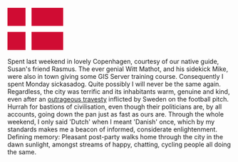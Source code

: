 <!--
.. title: Copenhagen
.. slug: copenhagen
.. date: 2007-06-08 10:24:50-05:00
.. tags: journal
.. link: 
.. description: 
.. type: text
-->


![Flag of Denmark](/files/2007/06/flagofdenmark.png)

Spent last weekend in lovely Copenhagen, courtesy of our
native guide, Susan's friend Rasmus. The ever genial Witt Mathot, and
his sidekick Mike, were also in town giving some GIS Server training
course. Consequently I spent Monday sickasadog. Quite possibly I will
never be the same again. Regardless, the city was terrific and its
inhabitants warm, genuine and kind, even after an [outrageous
travesty](http://news.bbc.co.uk/sport2/hi/football/internationals/6715785.stm)
inflicted by Sweden on the football pitch. Hurrah for bastions of
civilisation, even though their politicians are, by all accounts, going
down the pan just as fast as ours are. Through the whole weekend, I only
said 'Dutch' when I meant 'Danish' once, which by my standards makes me
a beacon of informed, considerate enlightenment. Defining memory:
Pleasant post-party walks home through the city in the dawn sunlight,
amongst streams of happy, chatting, cycling people all doing the same.
